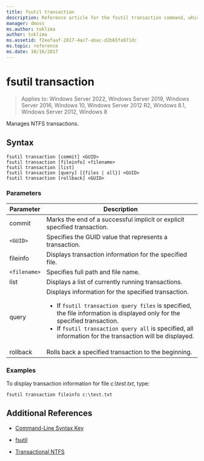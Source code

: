 ```yaml
---
title: fsutil transaction
description: Reference article for the fsutil transaction command, which manages NTFS transactions.
manager: dmoss
ms.author: toklima
author: toklima
ms.assetid: f2eefaaf-2817-4ac7-abac-d2b65fa971dc
ms.topic: reference
ms.date: 10/16/2017
---
```


# fsutil transaction

>Applies to: Windows Server 2022, Windows Server 2019, Windows Server 2016, Windows 10, Windows Server 2012 R2, Windows 8.1, Windows Server 2012, Windows 8

Manages NTFS transactions.

## Syntax

```
fsutil transaction [commit] <GUID>
fsutil transaction [fileinfo] <filename>
fsutil transaction [list]
fsutil transaction [query] [{files | all}] <GUID>
fsutil transaction [rollback] <GUID>
```

### Parameters

| Parameter | Description |
| --------- | ----------- |
| commit | Marks the end of a successful implicit or explicit specified transaction. |
| `<GUID>` | Specifies the GUID value that represents a transaction. |
| fileinfo  | Displays transaction information for the specified file. |
| `<filename>` | Specifies full path and file name. |
| list | Displays a list of currently running transactions. |
| query | Displays information for the specified transaction.<ul><li>If `fsutil transaction query files` is specified, the file information is displayed only for the specified transaction.</li><li>If `fsutil transaction query all` is specified, all information for the transaction will be displayed.</li></ul> |
| rollback | Rolls back a specified transaction to the beginning. |

### Examples

To display transaction information for file *c:\test.txt*, type:

```
fsutil transaction fileinfo c:\test.txt
```

## Additional References

- [Command-Line Syntax Key](command-line-syntax-key.md)

- [fsutil](fsutil.md)

- [Transactional NTFS](/previous-versions/windows/it-pro/windows-server-2008-r2-and-2008/cc730726(v=ws.10))
